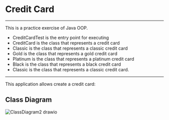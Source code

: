 # Credit Card

------------------------------------------------------------------------
This is a practice exercise of Java OOP. 
- CreditCardTest is the entry point for executing 
- CreditCard is the class that represents a credit card 
- Classic is the class that represents a classic credit card
- Gold is the class that represents a gold credit card
- Platinum is the class that represents a platinum credit card
- Black is the class that represents a black credit card
- Classic is the class that represents a classic credit card.
------------------------------------------------------------------------

This application allows create a credit card:

## Class Diagram

![ClassDiagram2 drawio](https://user-images.githubusercontent.com/68924563/216744037-5fc8d00f-1d46-4ae2-a6e4-70f4a02c04a7.png)
